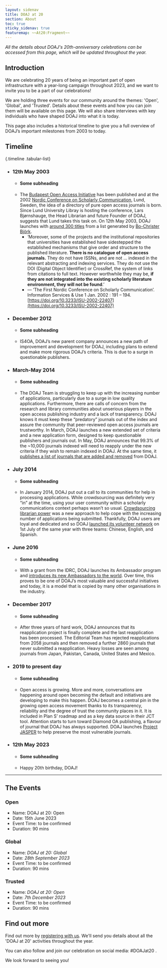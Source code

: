 ```yaml
---
layout: sidenav
title: DOAJ at 20
section: About
toc: true
sticky_sidenav: true
featuremap: ~~At20:Fragment~~
---
```


*All the details about DOAJ's 20th-anniversary celebrations can be accessed from this page, which will be updated throughout the year.*

## Introduction

We are celebrating 20 years of being an important part of open infrastructure with a year-long campaign throughout 2023, and we want to invite you to be a part of our celebrations!

We are holding three events for our community around the themes: 'Open', 'Global', and 'Trusted'. Details about these events and how you can join them will be available on this page. We will also share interviews with key individuals who have shaped DOAJ into what it is today.

This page also includes a historical timeline to give you a full overview of DOAJ’s important milestones from 2003 to today.

## Timeline 

{.timeline .tabular-list}
- ### 12th May 2003
   - #### Some subheading
   - The [Budapest Open Access Initiative](https://www.budapestopenaccessinitiative.org/) has been published and at the 2002 [Nordic Conference on Scholarly Communication](https://content.iospress.com/articles/information-services-and-use/isu368), Lund, Sweden, the idea of a directory of pure open access journals is born. Since Lund University Libray is hosting the conference, Lars Bjørnshauge, the Head Librarian and future Founder of DOAJ, suggests that Lund takes this task on. On 12th May 2003, DOAJ launches with [around 300 titles](https://docs.google.com/spreadsheets/d/1loav8PNASmpx--eZrUc9IbWr11zOgFOXVZkvGnT4vNg/edit?usp=sharing) from a list generated by [Bo-Christer Björk](https://www.linkedin.com/in/bo-christer-bj%C3%B6rk-20ba4827/).
     - ‘Moreover, some of the projects and the institutional repositories that universities have established have sidestepped the established mechanisms that give order and structure to the published literature. **There is no catalogue of open access journals.** They do not have ISSNs, and are not … indexed in the relevant abstracting and indexing services. They do not use the DOI (Digital Object Identifier) or CrossRef, the system of links from citations to full text. However worthwhile they may be, **if they are not integrated into the existing scholarly literature environment, they will not be found**.’
     - — ‘The First Nordic Conference on Scholarly Communication’. Information Services & Use 1 Jan. 2002 : 191 – 194. [https://doi.org/10.3233/ISU-2002-22407](https://doi.org/10.3233/ISU-2002-22407)
- ### December 2012
   - #### Some subheading
   - IS4OA, DOAJ’s new parent company announces a new path of improvement and development for DOAJ, including plans to extend and make more rigorous DOAJ’s criteria. This is due to a surge in questionable publishers.
- ### March-May 2014
   - #### Some subheading
   - The DOAJ Team is struggling to keep up with the increasing number of applications, particularly due to a surge in low quality applications. Furthermore, there are calls of concern from the research and library communities about unserious players in the open access publishing industry and a lack of transparency. DOAJ knows it must keep these “predatory” journals out of the index and assure the community that peer-reviewed open access journals are trustworthy. In March, DOAJ launches a new extended set of criteria and a new application form, designed to keep questionable publishers and journals out. In May, DOAJ announces that 99.3% of the ~10,000 journals indexed will need to reapply under the new criteria if they wish to remain indexed in DOAJ. At the same time, it [publishes a list of journals that are added and removed](https://blog.doaj.org/2014/05/22/doaj-publishes-lists-of-journals-removed-and-added/) from DOAJ.
- ### July 2014
   - #### Some subheading
   - In January 2014, DOAJ put out a call to its communities for help in processing applications. While crowdsourcing was definitely very “in” at the time, using your user community within a scholarly communications context perhaps wasn’t so usual. [Crowdsourcing librarian power](https://blog.doaj.org/2014/06/09/crowdsourcing-librarian-power/) was a new approach to help cope with the increasing number of applications being submitted. Thankfully, DOAJ users are loyal and dedicated and so DOAJ [launched its volunteer network](https://blog.doaj.org/2014/07/01/doaj-editor-and-associate-editor-network-goes-live/) on 1st July of the same year with three teams: Chinese, English, and Spanish.
- ### June 2016
   - #### Some subheading
   - With a grant from the IDRC, DOAJ launches its Ambassador program and [introduces its new Ambassadors to the world](https://blog.doaj.org/2016/06/20/presenting-the-doaj-ambassadors/). Over time, this proves to be one of DOAJ’s most valuable and successful initiatives and today, it is a model that is copied by many other organisations in the industry.
- ### December 2017
   - #### Some subheading
   - After three years of hard work, DOAJ announces that its reapplication project is finally complete and the last reapplication has been processed. The Editorial Team has rejected reapplications from 2058 journals and then removed a further 2860 journals that never submitted a reapplication. Heavy losses are seen among journals from Japan, Pakistan, Canada, United States and Mexico. 
- ### 2019 to present day
   - #### Some subheading
   - Open access is growing. More and more, conversations are happening around open becoming the default and initiatives are developing to make this happen. DOAJ becomes a central pin in the growing open access movement thanks to its transparency, reliability and the degree of trust the community places in it. It is included in Plan S’ roadmap and as a key data source in their JCT tool. Attention starts to turn toward Diamond OA publishing, a flavour of journal that DOAJ has always supported. DOAJ launches [Project JASPER](https://doaj.org/preservation/) to help preserve the most vulnerable journals.
- ### 12th May 2023
   - #### Some subheading
   - Happy 20th birthday, DOAJ!

---

## The Events

### Open

- Name: DOAJ at 20: Open
- Date: 15th June 2023
- Event Time: to be confirmed
- Duration: 90 mins 

### Global

- Name: _DOAJ at 20: Global_
- Date: _28th September 2023_
- Event Time: to be confirmed
- Duration: 90 mins

### Trusted

- Name: _DOAJ at 20: Open_
- Date: _7th December 2023_
- Event Time: to be confirmed
- Duration: 90 mins

## Find out more

Find out more by [registering with us](https://forms.reform.app/S49aj6/DOAJat20/257xim). We'll send you details about all the 'DOAJ at 20' activities throughout the year.

You can also follow and join our celebration on social media: #DOAJat20 .

We look forward to seeing you!
